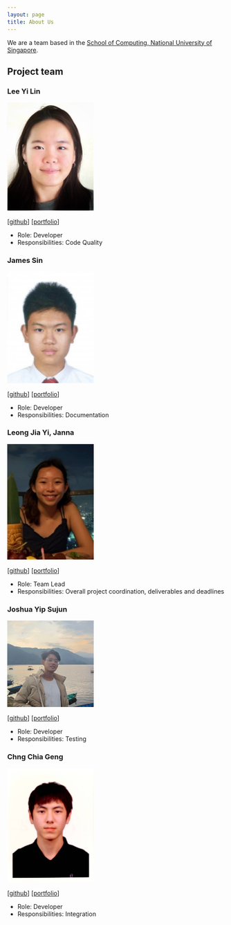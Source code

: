 ```yaml
---
layout: page
title: About Us
---
```


We are a team based in the [School of Computing, National University of Singapore](http://www.comp.nus.edu.sg).

## Project team

### Lee Yi Lin

<img src="images/yleeyilin.png" width="200px">

[[github](https://github.com/yleeyilin)]
[[portfolio](team/yleeyilin.md)]

* Role: Developer
* Responsibilities: Code Quality

### James Sin

<img src="images/jamessinmaojun.jpg" width="200px">

[[github](http://github.com/jamessinmaojun)]
[[portfolio](team/jamessinmaojun.md)]

* Role: Developer
* Responsibilities: Documentation

### Leong Jia Yi, Janna

<img src="images/jannaleong.png" width="200px">

[[github](http://github.com/jannaleong)] [[portfolio](team/jannaleong.md)]

* Role: Team Lead
* Responsibilities: Overall project coordination, deliverables and deadlines

### Joshua Yip Sujun

<img src="images/joshuayip.png" width="200px">

[[github](http://github.com/johndoe)]
[[portfolio](team/joshuayip.md)]

* Role: Developer
* Responsibilities: Testing

### Chng Chia Geng

<img src="images/chiageng.png" width="200px">

[[github](http://github.com/chiageng)]
[[portfolio](team/chiageng.md)]

* Role: Developer
* Responsibilities: Integration

